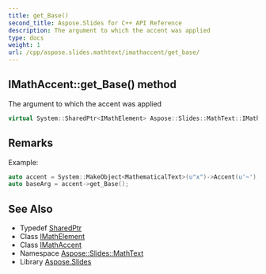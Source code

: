 ```yaml
---
title: get_Base()
second_title: Aspose.Slides for C++ API Reference
description: The argument to which the accent was applied
type: docs
weight: 1
url: /cpp/aspose.slides.mathtext/imathaccent/get_base/
---
```

## IMathAccent::get_Base() method


The argument to which the accent was applied

```cpp
virtual System::SharedPtr<IMathElement> Aspose::Slides::MathText::IMathAccent::get_Base()=0
```

## Remarks


Example: 
```cpp
auto accent = System::MakeObject<MathematicalText>(u"x")->Accent(u'~');
auto baseArg = accent->get_Base();
```

## See Also

* Typedef [SharedPtr](../../system/sharedptr/)
* Class [IMathElement](../imathelement/)
* Class [IMathAccent](./)
* Namespace [Aspose::Slides::MathText](../)
* Library [Aspose.Slides](../../)